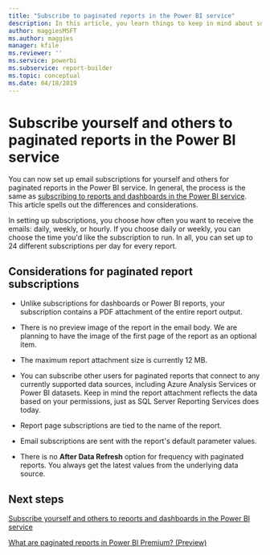 ```yaml
---
title: "Subscribe to paginated reports in the Power BI service"
description: In this article, you learn things to keep in mind about subscribing to  paginated reports in the Power BI service. 
author: maggiesMSFT
ms.author: maggies
manager: kfile
ms.reviewer: ''
ms.service: powerbi
ms.subservice: report-builder
ms.topic: conceptual
ms.date: 04/18/2019
---
```


# Subscribe yourself and others to paginated reports in the Power BI service 

You can now set up email subscriptions for yourself and others for paginated reports in the Power BI service. In general, the process is the same as [subscribing to reports and dashboards in the Power BI service](service-report-subscribe.md). This article spells out the differences and considerations. 

In setting up subscriptions, you choose how often you want to receive the emails: daily, weekly, or hourly. If you choose daily or weekly, you can choose the time you'd like the subscription to run. In all, you can set up to 24 different subscriptions per day for every report. 

## Considerations for paginated report subscriptions 

- Unlike subscriptions for dashboards or Power BI reports, your subscription contains a PDF attachment of the entire report output.

- There is no preview image of the report in the email body.  We are planning to have the image of the first page of the report as an optional item. 

- The maximum report attachment size is currently 12 MB. 

- You can subscribe other users for paginated reports that connect to any currently supported data sources, including Azure Analysis Services or Power BI datasets. Keep in mind the report attachment reflects the data based on your permissions, just as SQL Server Reporting Services does today. 

- Report page subscriptions are tied to the name of the report.  

- Email subscriptions are sent with the report's default parameter values. 

- There is no **After Data Refresh** option for frequency with paginated reports. You always get the latest values from the underlying data source. 

## Next steps

[Subscribe yourself and others to reports and dashboards in the Power BI service](service-report-subscribe.md)

[What are paginated reports in Power BI Premium? (Preview)](paginated-reports-report-builder-power-bi.md)

